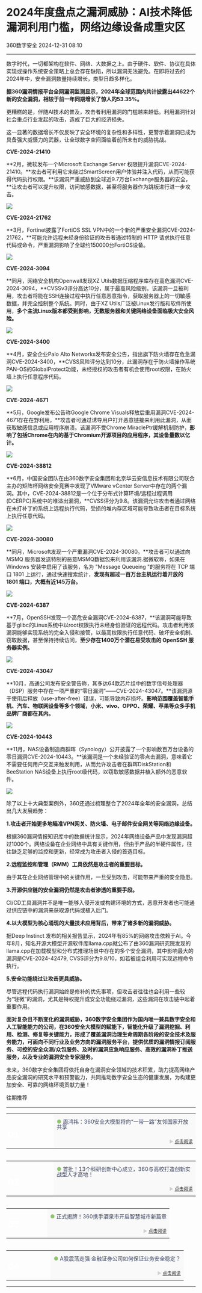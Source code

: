 #  2024年度盘点之漏洞威胁：AI技术降低漏洞利用门槛，网络边缘设备成重灾区   
 360数字安全   2024-12-31 08:10  
  
****  
数字时代，一切都架构在软件、网络、大数据之上。由于硬件、软件、协议在具体实现或操作系统安全策略上总会存在缺陷，所以漏洞无法避免。在即将过去的2024年中，安全漏洞数量持续增长，类型日趋多样化。  
  
  
**据360漏洞情报平台全网漏洞监测显示，2024年全球范围内共计披露出44622个新的安全漏洞，相较于前一年同期增长了惊人的53.35%。**  
  
  
更糟糕的是，伴随AI技术的普及，攻击者利用漏洞的门槛越来越低。利用漏洞针对社会重点行业发起的攻击，造成了巨大的经济损失。  
  
  
这一显著的数据增长不仅反映了安全环境的复杂性和多样性，更警示着漏洞已成为具备强大威慑力的武器，让全球数字空间面临着前所未有的威胁挑战。  
  
  
  
  
  
  
  
  
**CVE-2024-21410**  
  
  
**2月，微软发布一个Microsoft Exchange Server 权限提升漏洞CVE-2024-21410。**攻击者可利用它来绕过SmartScreen用户体验并注入代码，从而可能获得代码执行权限。**该漏洞严重威胁到全球近9.7万台Exchange服务器的安全，**让攻击者可以提升权限，访问敏感数据，甚至将服务器作为跳板进行进一步攻击。  
  
![](https://mmbiz.qpic.cn/sz_mmbiz_png/pLEuriaaPnU128sdA9szOULRP3NVWUOWVvIy1kic12chU6BVmNybQOq580aaG2mjWI0w45hbruoKpGGtibv1UXrFQ/640?wx_fmt=png&from=appmsg "")  
  
  
  
**CVE-2024-21762**  
  
  
**3月，Fortinet披露了FortiOS SSL VPN中的一个新的严重安全漏洞CVE-2024-21762，**可能允许远程未经身份验证的攻击者通过特制的 HTTP 请求执行任意代码或命令，严重漏洞影响了全球约150000台FortiOS设备。  
  
![](https://mmbiz.qpic.cn/sz_mmbiz_png/pLEuriaaPnU128sdA9szOULRP3NVWUOWVFjkwRkn9C961wbvXk5Y9ibrI6cMBwIBvXUaTmUOrx1Pnk1M9mF0Ru9A/640?wx_fmt=png&from=appmsg "")  
  
  
  
**CVE-2024-3094**  
  
  
**同月，网络安全机构Openwall发现XZ Utils数据压缩程序库存在高危漏洞CVE-2024-3094，**CVSSv3评分高达10分，属于最高风险级别。该漏洞一旦被利用，攻击者将能在SSH连接过程中执行任意恶意指令，获取服务器上的一切敏感数据，并完全控制整个系统。同时，由于XZ Utils广泛被Linux发行版和软件所使用，**多个主流Linux版本都受到影响，无数服务器和关键网络设备面临极大安全风险。**  
  
![](https://mmbiz.qpic.cn/sz_mmbiz_png/pLEuriaaPnU128sdA9szOULRP3NVWUOWVtFhVGHm6wjnDymLaGL5gyqnKvy6f3LEibJkPXZRn7xmn3Idp2iaDophg/640?wx_fmt=png&from=appmsg "")  
  
  
  
**CVE-2024-3400**  
  
  
**4月，安全企业Palo Alto Networks发布安全公告，指出旗下防火墙存在危急漏洞CVE-2024-3400，**CVSS风险评分达到10分，此漏洞存在于防火墙操作系统PAN-OS的GlobalProtect功能，未经授权的攻击者有机会使用root权限，在防火墙上执行任意程序代码。  
  
![](https://mmbiz.qpic.cn/sz_mmbiz_png/pLEuriaaPnU128sdA9szOULRP3NVWUOWVfuiaNFRUMGNeyiahzicLCnrEhWzttibD9ahWicFiasqfS6gj2IZFaYQlGeCg/640?wx_fmt=png&from=appmsg "")  
  
  
  
**CVE-2024-4671**  
  
  
**5月，Google发布公告称Google Chrome Visuals释放后重用漏洞CVE-2024-4671存在在野利用，**攻击者可通过诱导用户打开恶意链接来利用此漏洞，从而获取敏感信息或应用程序崩溃。该漏洞不受Chrome MiraclePtr缓解机制防护，**影响了包括Chrome在内的基于Chromium开源项目的应用程序，其设备量数以亿计。**  
  
![](https://mmbiz.qpic.cn/sz_mmbiz_png/pLEuriaaPnU128sdA9szOULRP3NVWUOWVicsfPNTSOUyPFotbqcq4ia7KamlswkEicwTaeeWV4HyaTb2BVW48wTOwg/640?wx_fmt=png&from=appmsg "")  
  
  
  
**CVE-2024-38812**  
  
  
**6月，中国安全团队在由360数字安全集团和北京华云安信息技术有限公司联合主办的矩阵杯网络安全竞赛中发现了VMware vCenter Server中存在的两个漏洞。其中，CVE-2024-38812是一个位于分布式计算环境/远程过程调用(DCERPC)系统中的堆溢出漏洞，**CVSS评分为9.8。该漏洞允许攻击者通过网络在未打补丁的系统上远程执行代码，受损的堆内存区域可能导致攻击者在目标系统上执行任意代码。  
  
![](https://mmbiz.qpic.cn/sz_mmbiz_png/pLEuriaaPnU128sdA9szOULRP3NVWUOWVJADwp2u7uo3gA3EfuicqQiaRhicrPgY8hj6peQ4Sj0XXhBh1RU5JbOib8Q/640?wx_fmt=png&from=appmsg "")  
  
  
  
**CVE-2024-30080**  
  
  
**同月，Microsoft发现一个严重漏洞CVE-2024-30080。**攻击者可以通过向 MSMQ 服务器发送特制的恶意MSMQ数据包来利用该漏洞.据微软称，如果在 Windows 安装中启用了该服务，名为 "Message Queueing "的服务将在 TCP 端口 1801 上运行，通过快速搜索统计，**发现有超过一百万台主机运行着开放的 1801 端口，大概有近145万台。**  
  
![](https://mmbiz.qpic.cn/sz_mmbiz_png/pLEuriaaPnU128sdA9szOULRP3NVWUOWV6NXlRZVytmOMW14DtxgaTg0GJkib29jicicdAj21KsjGibTsaGf9iciam3yg/640?wx_fmt=png&from=appmsg "")  
  
  
  
**CVE-2024-6387**  
  
  
**7月，OpenSSH发现一个高危安全漏洞CVE-2024-6387，**该漏洞可能导致基于glibc的Linux系统中以root权限执行未经身份验证的远程代码。攻击者利用该漏洞能够实现系统的完全入侵和接管，以最高权限执行任意代码、破坏安全机制、窃取数据，甚至保持持续访问，**至少存在1400万个潜在易受攻击的 OpenSSH 服务器实例。**  
  
![](https://mmbiz.qpic.cn/sz_mmbiz_png/pLEuriaaPnU128sdA9szOULRP3NVWUOWVJXJNC6iaNS5ztG7ya1P2RSJNVQpuzIFTEibNlicCQkU3ibqEYhVib4dkxOA/640?wx_fmt=png&from=appmsg "")  
  
  
  
**CVE-2024-43047**  
  
  
**10月，高通公司发布安全警告称，其多达64款芯片组中的数字信号处理器（DSP）服务中存在一项严重的“零日漏洞”——CVE-2024-43047。**该漏洞源于使用后释放（use-after-free）错误，可能导致内存损坏。**影响范围覆盖智能手机、汽车、物联网设备等多个领域，小米、vivo、OPPO、荣耀、苹果等众多手机品牌厂商都在其内。**  
  
![](https://mmbiz.qpic.cn/sz_mmbiz_png/pLEuriaaPnU128sdA9szOULRP3NVWUOWVicgQBAcz6YoGYDqJtXQHy95Kauw25SoVmqOd5Q7oKUllYEqI3DZUib2A/640?wx_fmt=png&from=appmsg "")  
  
  
  
**CVE-2024-10443**  
  
  
**11月，NAS设备制造商群晖（Synology）公开披露了一个影响数百万台设备的零日漏洞CVE-2024-10443。**该漏洞是一个未经验证的零点击漏洞，意味着它不需要任何用户交互来触发利用，从而允许攻击者在群晖DiskStation和BeeStation NAS设备上执行root级代码，以窃取敏感数据并植入额外的恶意软件。  
  
![](https://mmbiz.qpic.cn/sz_mmbiz_png/pLEuriaaPnU128sdA9szOULRP3NVWUOWVH4cmfTAvXZ4CnpSeRCkZg5ASxxaYGExQL8nNfbJ3wX4L3aLlRdH1jA/640?wx_fmt=png&from=appmsg "")  
  
  
  
除了以上十大典型案例外，360还通过梳理整合了2024年全年的安全漏洞，总结出几大发展趋势：  
  
  
**1.攻击者开始更多地瞄准VPN网关、防火墙、电子邮件安全网关等网络边缘设备。**  
  
根据360漏洞情报知识库中的数据统计显示，2024年网络设备产品中发现漏洞超过1000个。网络设备在企业网络中具有关键作用，但由于产品的半硬件属性，往往缺乏足够的监控和更新，经常成为攻击者入侵的首选目标。  
  
  
**2.远程监控和管理（RMM）工具依然是攻击者的重要目标。**  
  
由于其在企业网络管理中的关键作用，一旦受到攻击，可能带来严重的安全隐患。  
  
  
**3.开源供应链的安全漏洞仍然是攻击者渗透的重要手段。**  
  
CI/CD工具漏洞并不是唯一能够入侵开发或构建环境的方式，恶意开发者也可能通过供应链中的漏洞来获取源代码或植入后门。  
  
  
**4.以大模型为核心涌现的大量技术应用背后，带来了诸多新的漏洞威胁。**  
  
据Deep Instinct 发布的相关报告显示，2024年有85%的网络攻击依赖于AI。今年8月，知名开源大模型开源软件库llama.cpp就公布了由360漏洞研究院发现的llama.cpp在加载模型和分布式推理场景中存在的多个安全漏洞，其中影响最大的漏洞是CVE-2024-42479, CVSS评分为9.8/10，如若被组合利用可实现远程命令执行。  
  
  
**5.安全功能绕过让攻击更具威胁。**  
  
尽管远程代码执行漏洞始终是修补的优先事项，但攻击者往往也会利用一些较为“轻微”的漏洞，尤其是特权提升或安全功能绕过漏洞，这些漏洞在攻击链中起着重要作用。  
  
  
**面对复杂且不断变化的漏洞威胁，360数字安全集团作为国内唯一兼具数字安全和人工智能能力的公司，在360安全大模型的赋能下，智能化升级了漏洞挖掘、利用、检测、修复等关键能力，形成了覆盖漏洞治理生命周期各阶段的安全技术及服务能力，可面向不同行业及业务方向的漏洞服务平台，提供优质的漏洞情报订阅服务、可控的安全众测/众包服务、及时的漏洞应急响应服务、高效的漏洞补丁推送服务，以及专业的漏洞安全专家服务。**  
  
  
未来，360数字安全集团将依托自身在漏洞安全领域的技术积累，助力提高网络产品安全漏洞的研究水平和预警能力，共同推动数字安全生态的健康发展，为构建更加安全、可靠的网络环境贡献力量！  
  
  
  
  
  
往期推荐  
  
<table><tbody><tr><td colspan="1" rowspan="1" style="border-width: 0px;border-color: rgb(62, 62, 62) rgb(62, 62, 62) rgb(255, 255, 255);border-style: none;padding: 0px 0px 10px;" width="100.0000%"><section style="min-height: 40px;margin-right: 0%;margin-left: 0%;"><section style="width: 100%;margin-right: auto;margin-bottom: -10px;margin-left: auto;"><table width="100%"><tbody><tr><td colspan="1" rowspan="2" style="border-color: rgb(62, 62, 62);border-style: none;background-repeat: no-repeat;background-attachment: scroll;vertical-align: bottom;background-image: url(&#34;https://mmbiz.qpic.cn/sz_mmbiz_jpg/pLEuriaaPnU1Q9DDqTjgpAHHNUBejxnvQcZBAOHY3pvx0Sv4mdYGOtG3ibv5oWJGcqM6Inq295wPukfyeAHqBQDA/640?wx_fmt=jpeg&#34;);padding: 0px;background-position: 79.9045% 0% !important;background-size: 147.144% !important;" width="25.0000%"><section style="margin-right: 0%;margin-bottom: 4px;margin-left: 0%;text-align: left;"><section style="text-align: right;padding-right: 4px;padding-left: 4px;color: rgb(255, 255, 255);font-size: 24px;line-height: 1;"><p style="text-align: left;"><strong>01</strong></p></section></section></td><td colspan="1" rowspan="1" style="border-color: rgb(62, 62, 62);border-style: none;padding-top: 0px;padding-bottom: 0px;background-color: rgb(249, 249, 249);" width="75.0000%"><section style="margin-top: 10px;margin-right: 0%;margin-left: 0%;"><section style="color: rgb(140, 140, 140);line-height: 1;font-size: 14px;"><p style=""><span style="color: rgb(145, 196, 110);">● </span><span style="color: rgb(58, 66, 94);">周鸿祎：360安全大模型将向“一带一路”友邻国家开放共享</span></p></section></section></td></tr><tr><td colspan="1" rowspan="1" style="border-color: rgb(62, 62, 62);border-style: none;padding-top: 0px;padding-bottom: 0px;background-color: rgb(249, 249, 249);" width="75.0000%"><section style="margin-bottom: 5px;"><section style="line-height: 1;color: rgb(140, 140, 140);font-size: 12px;"><p style="text-align: right;"><span style="color: rgb(208, 208, 208);">► <a target="_blank" href="https://mp.weixin.qq.com/s?__biz=MzA4MTg0MDQ4Nw==&amp;mid=2247577471&amp;idx=1&amp;sn=14be24acd47dba66bd105aa3790e5c53&amp;scene=21#wechat_redirect" textvalue="点击阅读" linktype="text" imgurl="" imgdata="null" data-itemshowtype="0" tab="innerlink" data-linktype="2">点击阅读</a></span></p></section></section></td></tr></tbody></table></section></section></td></tr><tr><td colspan="1" rowspan="1" style="border-width: 0px;border-color: rgb(62, 62, 62) rgb(62, 62, 62) rgb(255, 255, 255);border-style: none;padding: 0px 0px 10px;" width="100.0000%"><section style="min-height: 40px;margin-right: 0%;margin-left: 0%;"><section style="width: 100%;margin-right: auto;margin-bottom: -10px;margin-left: auto;"><table width="100%"><tbody><tr><td colspan="1" rowspan="2" style="border-color: rgb(62, 62, 62);border-style: none;background-repeat: no-repeat;background-attachment: scroll;vertical-align: bottom;background-image: url(&#34;https://mmbiz.qpic.cn/sz_mmbiz_jpg/pLEuriaaPnU1Q9DDqTjgpAHHNUBejxnvQsCGZ0EcXzhIfMXskCibiapvlUsBBTCFqVhjxnic6hU3Zf2vibdClVsr7lQ/640?wx_fmt=jpeg&#34;);padding: 0px;background-position: 50.2768% 56.4393% !important;background-size: 183.126% !important;" width="25.0000%"><section style="margin-right: 0%;margin-bottom: 4px;margin-left: 0%;"><section style="text-align: right;padding-right: 4px;padding-left: 4px;color: rgb(255, 255, 255);font-size: 24px;line-height: 1;"><p style="text-align: left;"><strong>02</strong></p></section></section></td><td colspan="1" rowspan="1" style="border-color: rgb(62, 62, 62);border-style: none;padding-top: 0px;padding-bottom: 0px;background-color: rgb(249, 249, 249);" width="75.0000%"><section style="margin-top: 10px;margin-right: 0%;margin-left: 0%;"><section style="color: rgb(140, 140, 140);line-height: 1;font-size: 14px;"><p style=""><span style="color: rgb(145, 196, 110);">● </span><span style="color: rgb(58, 66, 94);">首批！13个科研创新中心成立，360与高校打造创新实战型人才高地！</span></p></section></section></td></tr><tr><td colspan="1" rowspan="1" style="border-color: rgb(62, 62, 62);border-style: none;padding-top: 0px;padding-bottom: 0px;background-color: rgb(249, 249, 249);" width="75.0000%"><section style="margin-bottom: 5px;"><section style="line-height: 1;color: rgb(140, 140, 140);font-size: 12px;"><p style="text-align: right;"><span style="color: rgb(208, 208, 208);">► <a target="_blank" href="https://mp.weixin.qq.com/s?__biz=MzA4MTg0MDQ4Nw==&amp;mid=2247577592&amp;idx=1&amp;sn=2c882ee4a75463c43f9e623a69c9e972&amp;scene=21#wechat_redirect" textvalue="点击阅读" linktype="text" imgurl="" imgdata="null" data-itemshowtype="0" tab="innerlink" data-linktype="2">点击阅读</a></span></p></section></section></td></tr></tbody></table></section></section></td></tr><tr><td colspan="1" rowspan="1" style="border-width: 0px;border-color: rgb(62, 62, 62) rgb(62, 62, 62) rgb(255, 255, 255);border-style: none;padding: 0px 0px 10px;" width="100.0000%"><section style="min-height: 40px;margin-right: 0%;margin-left: 0%;"><section style="width: 100%;margin-right: auto;margin-bottom: -10px;margin-left: auto;"><table width="100%"><tbody><tr><td colspan="1" rowspan="2" style="border-color: rgb(62, 62, 62);border-style: none;background-repeat: no-repeat;background-attachment: scroll;vertical-align: bottom;background-image: url(&#34;https://mmbiz.qpic.cn/sz_mmbiz_jpg/pLEuriaaPnU1Q9DDqTjgpAHHNUBejxnvQNaKAbDUeBPicGpP7NKxdzCWu2WOY266iaibzSKk3EWgvwjzCABIEsOA4w/640?wx_fmt=jpeg&#34;);padding: 0px;background-position: 53.0744% 0% !important;background-size: 155.268% !important;" width="25.0000%"><section style="margin-right: 0%;margin-bottom: 4px;margin-left: 0%;"><section style="text-align: right;padding-right: 4px;padding-left: 4px;color: rgb(255, 255, 255);font-size: 24px;line-height: 1;"><p style="text-align: left;"><strong>03</strong></p></section></section></td><td colspan="1" rowspan="1" style="border-color: rgb(62, 62, 62);border-style: none;padding-top: 0px;padding-bottom: 0px;background-color: rgb(249, 249, 249);" width="75.0000%"><section style="margin-top: 10px;margin-right: 0%;margin-left: 0%;"><section style="color: rgb(140, 140, 140);line-height: 1;font-size: 14px;"><p style=""><span style="color: rgb(145, 196, 110);">●</span><span style="color: rgb(202, 29, 24);"> </span><span style="color: rgb(58, 66, 94);">正式揭牌！360携手酒泉市开启智慧城市新篇章</span></p></section></section></td></tr><tr><td colspan="1" rowspan="1" style="border-color: rgb(62, 62, 62);border-style: none;padding-top: 0px;padding-bottom: 0px;background-color: rgb(249, 249, 249);" width="75.0000%"><section style="margin-bottom: 5px;"><section style="line-height: 1;color: rgb(140, 140, 140);font-size: 12px;"><p style="text-align: right;"><span style="color: rgb(208, 208, 208);">► <a target="_blank" href="https://mp.weixin.qq.com/s?__biz=MzA4MTg0MDQ4Nw==&amp;mid=2247577555&amp;idx=1&amp;sn=fd480ac48779c1138cf6ace7d842c112&amp;scene=21#wechat_redirect" textvalue="点击阅读" linktype="text" imgurl="" imgdata="null" data-itemshowtype="0" tab="innerlink" data-linktype="2">点击阅读</a></span></p></section></section></td></tr></tbody></table></section></section></td></tr><tr><td colspan="1" rowspan="1" style="border-width: 0px;border-color: rgb(62, 62, 62) rgb(62, 62, 62) rgb(255, 255, 255);border-style: none;padding: 0px 0px 10px;" width="100.0000%"><section style="min-height: 40px;margin-right: 0%;margin-left: 0%;"><section style="width: 100%;margin-right: auto;margin-bottom: -10px;margin-left: auto;"><table width="100%"><tbody><tr><td colspan="1" rowspan="2" style="border-color: rgb(62, 62, 62);border-style: none;background-repeat: no-repeat;background-attachment: scroll;vertical-align: bottom;background-image: url(&#34;https://mmbiz.qpic.cn/sz_mmbiz_jpg/pLEuriaaPnU1Q9DDqTjgpAHHNUBejxnvQYibY2YlFWPib5XFa8YYXicZuBD1tU3hYEKyZYvices6gIm1Z218sQhxgnA/640?wx_fmt=jpeg&#34;);padding: 0px;background-position: 48.3176% 0% !important;background-size: 185.136% !important;" width="25.0000%"><section style="margin-right: 0%;margin-bottom: 4px;margin-left: 0%;"><section style="text-align: right;padding-right: 4px;padding-left: 4px;color: rgb(255, 255, 255);font-size: 24px;line-height: 1;"><p style="text-align: left;"><strong>04</strong></p></section></section></td><td colspan="1" rowspan="1" style="border-color: rgb(62, 62, 62);border-style: none;padding-top: 0px;padding-bottom: 0px;background-color: rgb(249, 249, 249);" width="75.0000%"><section style="margin-top: 10px;margin-right: 0%;margin-left: 0%;"><section style="color: rgb(140, 140, 140);line-height: 1;font-size: 14px;"><p style=""><span style="color: rgb(145, 196, 110);">● </span><span style="color: rgb(58, 66, 94);">A股震荡走强 金融证券公司如何保证业务安全稳定？</span></p></section></section></td></tr><tr><td colspan="1" rowspan="1" style="border-color: rgb(62, 62, 62);border-style: none;padding-top: 0px;padding-bottom: 0px;background-color: rgb(249, 249, 249);" width="75.0000%"><section style="margin-bottom: 5px;"><section style="line-height: 1;color: rgb(140, 140, 140);font-size: 12px;"><p style="text-align: right;"><span style="color: rgb(208, 208, 208);">► <a target="_blank" href="https://mp.weixin.qq.com/s?__biz=MzA4MTg0MDQ4Nw==&amp;mid=2247577625&amp;idx=1&amp;sn=ffe07fcc46e1af6fd50da391c4f6f05b&amp;scene=21#wechat_redirect" textvalue="点击阅读" linktype="text" imgurl="" imgdata="null" data-itemshowtype="0" tab="innerlink" data-linktype="2">点击阅读</a></span></p></section></section></td></tr></tbody></table></section></section></td></tr></tbody></table>  
  
